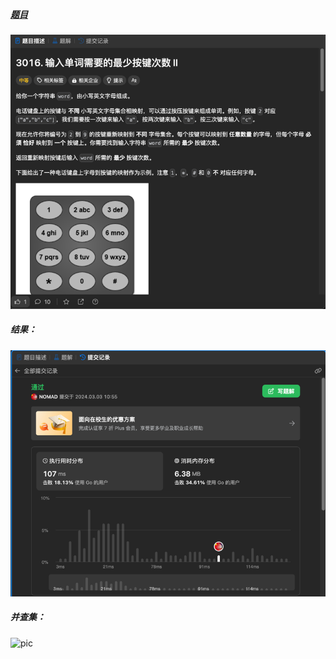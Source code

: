 ##### [题目](https://leetcode.cn/problems/minimum-number-of-pushes-to-type-word-ii/description/)
![pic](img.png)
##### 结果：
![pic](result.png)
##### 并查集：
![pic](result2.png)